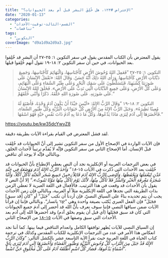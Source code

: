 ```yaml
---
title: "الإعتراض #١٢٣، هل خُلِقَ البشر قبل أم بعد الحيوانات؟"
date: "2020-01-13"
categories: 
  - "القسم-الثالث-توقيت-الأحداث"
  - "تناقضات"
tags: 
  - "التكوين"
coverImage: "d9a1d9a2d9a3.jpg"
---
```


يقول المعترض بأن الكتاب المقدس يقول في سفر التكوين ١: ٢٥-٢٧ أن البشر قد خُلِقوا بعد الحيوانات، في حين أن سفر التكوين ٢: ١٨-١٩ تقول أنهم خُلِقوا قبلها.

>  التكوين ١: ٢٥-٢٧ ”فَعَمِلَ اللهُ وُحُوشَ الأَرْضِ كَأَجْنَاسِهَا، وَالْبَهَائِمَ كَأَجْنَاسِهَا، وَجَمِيعَ دَبَّابَاتِ الأَرْضِ كَأَجْنَاسِهَا. وَرَأَى اللهُ ذلِكَ أَنَّهُ حَسَنٌ. وَقَالَ اللهُ: «نَعْمَلُ الإِنْسَانَ عَلَى صُورَتِنَا كَشَبَهِنَا، فَيَتَسَلَّطُونَ عَلَى سَمَكِ الْبَحْرِ وَعَلَى طَيْرِ السَّمَاءِ وَعَلَى الْبَهَائِمِ، وَعَلَى كُلِّ الأَرْضِ، وَعَلَى جَمِيعِ الدَّبَّابَاتِ الَّتِي تَدِبُّ عَلَى الأَرْضِ». فَخَلَقَ اللهُ الإِنْسَانَ عَلَى صُورَتِهِ. عَلَى صُورَةِ اللهِ خَلَقَهُ. ذَكَرًا وَأُنْثَى خَلَقَهُمْ.“

> التكوين ٢: ١٨-١٩ ”وَقَالَ الرَّبُّ الإِلهُ: «لَيْسَ جَيِّدًا أَنْ يَكُونَ آدَمُ وَحْدَهُ، فَأَصْنَعَ لَهُ مُعِينًا نَظِيرَهُ». وَجَبَلَ الرَّبُّ الإِلهُ مِنَ الأَرْضِ كُلَّ حَيَوَانَاتِ الْبَرِّيَّةِ وَكُلَّ طُيُورِ السَّمَاءِ، فَأَحْضَرَهَا إِلَى آدَمَ لِيَرَى مَاذَا يَدْعُوهَا، وَكُلُّ مَا دَعَا بِهِ آدَمُ ذَاتَ نَفْسٍ حَيَّةٍ فَهُوَ اسْمُهَا.“

https://youtu.be/kw35dcYwyZ8

لقد فشل المعترض في القيام بقراءة الآيات بطريقة دقيقة.

فإن الآيات الواردة في الإصحاح الأول من سفر التكوين تشير إلى أنَّ الحيوانات قد خُلِقَت قبلَ الإنسان. أما الإصحاح الثاني من سفر التكوين فإنَّه لا يُقدِّم ترتيباً لأحداث الخلق، وبالتالي فإنَّه لا يوجد أي تناقض.

في بعض الترجمات العربية أو الإنكليزية نجد أن النص يعطي الإنطباع بأنَّ الحيوانات قد خُلِقَت بعد الأحداث التي ذُكرت في الآيات ١٥-_١٨” وَأَخَذَ الرَّبُّ الإِلهُ آدَمَ وَوَضَعَهُ فِي جَنَّةِ عَدْنٍ لِيَعْمَلَهَا وَيَحْفَظَهَا. وَأَوْصَى الرَّبُّ الإِلهُ آدَمَ قَائِلاً: «مِنْ جَمِيعِ شَجَرِ الْجَنَّةِ تَأْكُلُ أَكْلاً، وَأَمَّا شَجَرَةُ مَعْرِفَةِ الْخَيْرِ وَالشَّرِّ فَلاَ تَأْكُلْ مِنْهَا، لأَنَّكَ يَوْمَ تَأْكُلُ مِنْهَا مَوْتًا تَمُوتُ».“_ إلا أنَّ النص لا يقول بأن الأحداث قد وقعت في هذا الترتيب. فالأفعال في اللغة العبرية لا تعطي الزمن بذات الطريقة التي نجدها في اللغة الإنكليزية مثلاً أو العربية، وبالتالي فإن زمن الأحداث يجب أن يتم تحديده بناءً على السياق النصيّ. فإن أردنا أن نكتب ”جَبَلَ“ أو ”كان \[قد سبق\] فجَبَلَ“ فإن الفعل العبري يُكتَب بصيغة واحدة وهي ”יִּצֶר ياتسار“. وبالتالي فإننا إن قرأنا الآيات ضمن سياقها النصي فإننا سوف نعرف بأنَّ الله قد أحضر إلى آدمَ جميع الحيوانات التي كان قد سبق فجَبَلها (أي قبل أن يقوم بخلق آدم) وقد أحضرها الله إلى آدم بعد الأحداث التي سبق وصفها في الآيات [١٥-١٨](https://biblia.com/books/ar-vandyke/Ge2.15-18) من الإصحاح الثاني.

إن السياق النصي للآيات يُظهر توافقها الكامل وانعدام التناقض فيما بينها. كما أننا نجد انعكاس هذا الأمر في عدد من الترجمات الإنكليزية للكتاب المقدس وكذلك في ترجمة كتاب الحياة في اللغة العربية حيث نقرأ الآية التاسعة عشر بالكشل التالي: _”وَكَانَ الرَّبُّ الإِلَهُ قَدْ جَبَلَ مِنَ التُّرَابِ كُلَّ وُحُوشِ الْبَرِّيَّةِ وَطُيُورِ الْفَضَاءِ وَأَحْضَرَهَا إِلَى آدَمَ لِيَرَى بِأَيِّ أَسْمَاءٍ يَدْعُوهَا، فَصَارَ كُلُّ اسْمٍ أَطْلَقَهُ آدَمُ عَلَى كُلِّ مَخْلُوقٍ حَيٍّ اسْماً“._
